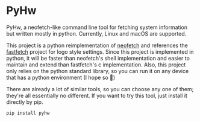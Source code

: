 # PyHw
PyHw, a neofetch-like command line tool for fetching system information but written mostly in python. Currently, Linux and macOS are supported.

This project is a python reimplementation of [neofetch](https://github.com/dylanaraps/neofetch) and references the [fastfetch](https://github.com/fastfetch-cli/fastfetch) project for logo style settings. Since this project is implemented in python, it will be faster than neofetch's shell implementation and easier to maintain and extend than fastfetch's c implementation. Also, this project only relies on the python standard library, so you can run it on any device that has a python environment (I hope so 🤔)

There are already a lot of similar tools, so you can choose any one of them; they're all essentially no different. If you want to try this tool, just install it directly by pip.
```shell
pip install pyhw
```
